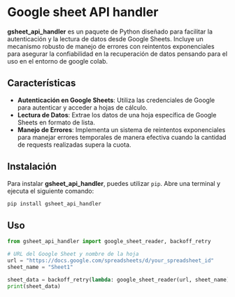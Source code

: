# Google sheet API handler

**gsheet_api_handler** es un paquete de Python diseñado para facilitar la autenticación y la lectura de datos desde Google Sheets. Incluye un mecanismo robusto de manejo de errores con reintentos exponenciales para asegurar la confiabilidad en la recuperación de datos pensando para el uso en el entorno de google colab.

## Características

- **Autenticación en Google Sheets**: Utiliza las credenciales de Google para autenticar y acceder a hojas de cálculo.
- **Lectura de Datos**: Extrae los datos de una hoja específica de Google Sheets en formato de lista.
- **Manejo de Errores**: Implementa un sistema de reintentos exponenciales para manejar errores temporales de manera efectiva cuando la cantidad de requests realizadas supera la cuota.

## Instalación

Para instalar **gsheet_api_handler**, puedes utilizar `pip`. Abre una terminal y ejecuta el siguiente comando:

```bash
pip install gsheet_api_handler
```
## Uso

```python
from gsheet_api_handler import google_sheet_reader, backoff_retry

# URL del Google Sheet y nombre de la hoja
url = "https://docs.google.com/spreadsheets/d/your_spreadsheet_id"
sheet_name = "Sheet1"

sheet_data = backoff_retry(lambda: google_sheet_reader(url, sheet_name))
print(sheet_data)
```